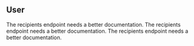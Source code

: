 ## User

The recipients endpoint needs a better documentation.
The recipients endpoint needs a better documentation.
The recipients endpoint needs a better documentation.